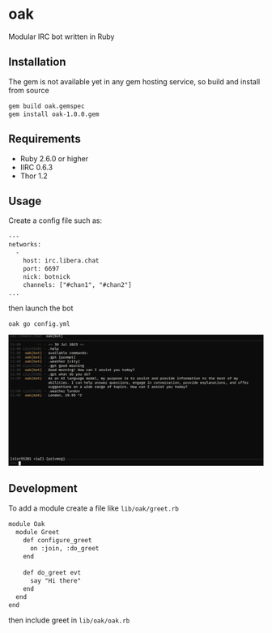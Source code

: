 # oak
Modular IRC bot written in Ruby
## Installation
The gem is not available yet in any gem hosting service, so build and install from source
```
gem build oak.gemspec
gem install oak-1.0.0.gem
```

## Requirements
- Ruby 2.6.0 or higher
- IIRC 0.6.3
- Thor 1.2
## Usage
Create a config file such as:
```
---
networks:
  -
    host: irc.libera.chat
    port: 6697
    nick: botnick
    channels: ["#chan1", "#chan2"]
...
```
then launch the bot
```
oak go config.yml
```
![Example chat session](doc/assets/images/example.png)
## Development
To add a module create a file like `lib/oak/greet.rb`
```
module Oak
  module Greet
    def configure_greet
      on :join, :do_greet
    end

    def do_greet evt
      say "Hi there"
    end
  end
end
```

then include greet in `lib/oak/oak.rb`
